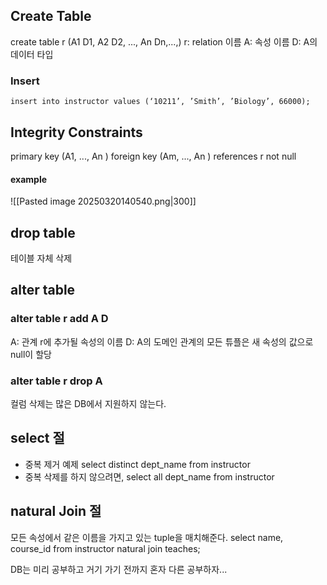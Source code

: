 ## Create Table
create table r (A1 D1, A2 D2, ..., An Dn,...,)
r: relation 이름
A: 속성 이름
D: A의 데이터 타입
### Insert
`insert into instructor values (‘10211’, ’Smith’, ’Biology’, 66000);`
## Integrity Constraints
primary key (A1, ..., An )
foreign key (Am, ..., An ) references r
not null
#### example
![[Pasted image 20250320140540.png|300]]
## drop table
테이블 자체 삭제
## alter table 
### alter table r add A D
A: 관계 r에 추가될 속성의 이름 
D: A의 도메인 
관계의 모든 튜플은 새 속성의 값으로 null이 할당
### alter table r drop A
컬럼 삭제는 많은 DB에서 지원하지 않는다.
## select 절
- 중복 제거 예제
select distinct dept_name
from instructor
- 중복 삭제를 하지 않으려면,
select all dept_name
from instructor
## natural Join 절
모든 속성에서 같은 이름을 가지고 있는 tuple을 매치해준다.
select name, course_id
from instructor natural join teaches;


DB는 미리 공부하고 거기 가기 전까지 혼자 다른 공부하자... 